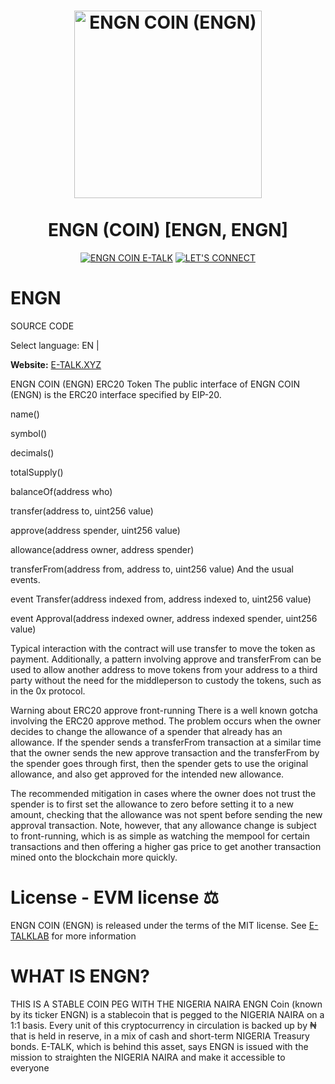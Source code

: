 <h1 align="center">
<img src="https://e-talk.xyz/wp-content/uploads/2023/01/img_1720-3.png" alt="ENGN COIN (ENGN)" width="300"/>
<br/><br/>
ENGN (COIN) [ENGN, ENGN]  
</h1>

<div align="center">

[![ENGN COIN E-TALK](https://e-talk.xyz/wp-content/uploads/2023/02/Safeimagekit-resized-img-1.png)](https://E-talk.xyz)
[![LET'S CONNECT](https://img.shields.io/badge/LET'S-CONNECT-yellow.svg)](https://E-talk.xyz)

</div>

# ENGN
SOURCE CODE


Select language: EN |

**Website:** [E-TALK.XYZ](https://e-talk.xyz)

ENGN COIN (ENGN)
ERC20 Token The public interface of ENGN COIN (ENGN) is the ERC20 interface specified by EIP-20.

name()

symbol()

decimals()

totalSupply()

balanceOf(address who)

transfer(address to, uint256 value)

approve(address spender, uint256 value)

allowance(address owner, address spender)

transferFrom(address from, address to, uint256 value)  And the usual events.


event Transfer(address indexed from, address indexed to, uint256 value)

event Approval(address indexed owner, address indexed spender, uint256 value)

Typical interaction with the contract will use transfer to move the token as payment. Additionally, a pattern involving approve and transferFrom can be used to allow another address to move tokens from your address to a third party without the need for the middleperson to custody the tokens, such as in the 0x protocol.

Warning about ERC20 approve front-running
There is a well known gotcha involving the ERC20 approve method. The problem occurs when the owner decides to change the allowance of a spender that already has an allowance. If the spender sends a transferFrom transaction at a similar time that the owner sends the new approve transaction and the transferFrom by the spender goes through first, then the spender gets to use the original allowance, and also get approved for the intended new allowance.

The recommended mitigation in cases where the owner does not trust the spender is to first set the allowance to zero before setting it to a new amount, checking that the allowance was not spent before sending the new approval transaction. Note, however, that any allowance change is subject to front-running, which is as simple as watching the mempool for certain transactions and then offering a higher gas price to get another transaction mined onto the blockchain more quickly.


# License - EVM license ⚖️

ENGN COIN  (ENGN) is released under the terms of the MIT license. See
[E-TALKLAB](E-TALKLAB) for more information


# WHAT IS ENGN?
THIS IS A STABLE COIN PEG WITH THE NIGERIA NAIRA ENGN Coin (known by its ticker ENGN) is a stablecoin that is pegged to the NIGERIA NAIRA on a 1:1 basis. Every unit of this cryptocurrency in circulation is backed up by ₦ that is held in reserve, in a mix of cash and short-term NIGERIA Treasury bonds. E-TALK, which is behind this asset, says ENGN is issued with the mission to straighten the NIGERIA NAIRA and make it accessible to everyone
